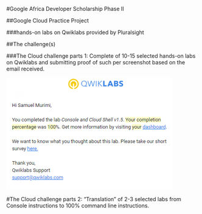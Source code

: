 #Google Africa Developer Scholarship Phase II 

##Google Cloud Practice Project

###hands-on labs on Qwiklabs provided by Pluralsight

##The challenge(s)

###The Cloud challenge parts 1:
Complete of 10-15 selected hands-on labs on Qwiklabs and submitting proof of such per screenshot based on the email received.

![ss1](https://github.com/nthia/GADS-2020/blob/master/Console%20and%20Cloud%20Shell.PNG)

#The Cloud challenge parts 2:
“Translation” of 2-3 selected labs from Console instructions to 100% command line instructions.

